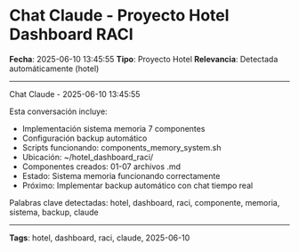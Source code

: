 # Chat Claude - Proyecto Hotel Dashboard RACI
**Fecha**: 2025-06-10 13:45:55
**Tipo**: Proyecto Hotel
**Relevancia**: Detectada automáticamente (hotel)

---

Chat Claude - 2025-06-10 13:45:55

Esta conversación incluye:
- Implementación sistema memoria 7 componentes
- Configuración backup automático
- Scripts funcionando: components_memory_system.sh
- Ubicación: ~/hotel_dashboard_raci/
- Componentes creados: 01-07 archivos .md
- Estado: Sistema memoria funcionando correctamente
- Próximo: Implementar backup automático con chat tiempo real

Palabras clave detectadas: hotel, dashboard, raci, componente, memoria, sistema, backup, claude

---

**Tags**: hotel, dashboard, raci, claude, 2025-06-10
